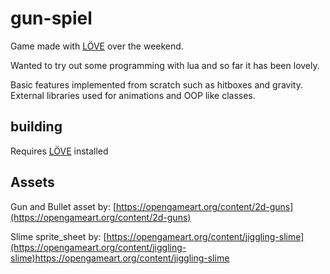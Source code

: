 # gun-spiel
Game made with [LÖVE](https://love2d.org/) over the weekend.

Wanted to try out some programming with lua and so far it has been lovely.

Basic features implemented from scratch such as hitboxes and gravity. External libraries used for animations and OOP like classes.

## building
Requires [LÖVE](https://love2d.org/) installed 
## Assets
Gun and Bullet asset by: [https://opengameart.org/content/2d-guns](https://opengameart.org/content/2d-guns) 

Slime sprite_sheet by: [https://opengameart.org/content/jiggling-slime](https://opengameart.org/content/jiggling-slime)https://opengameart.org/content/jiggling-slime
